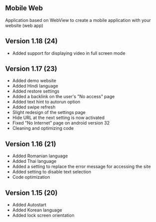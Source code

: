 ﻿## Mobile Web

Application based on WebView to create a mobile application with your website (web app)

## Version 1.18 (24)
- Added support for displaying video in full screen mode

## Version 1.17 (23)
- Added demo website
- Added Hindi language
- Added restore settings
- Added a backlink on the user's "No access" page
- Added text hint to autorun option
- Added swipe refresh
- Slight redesign of the settings page
- Hide URL at the next setting is now activated
- Fixed "No Internet" page on android version 32
- Cleaning and optimizing code

## Version 1.16 (21)

- Added Romanian language
- Added Thai language
- Added a setting to replace the error message for accessing the site
- Added setting to disable text selection
- Code optimization

## Version 1.15 (20)
- Added Autostart
- Added Korean language
- Added lock screen orientation